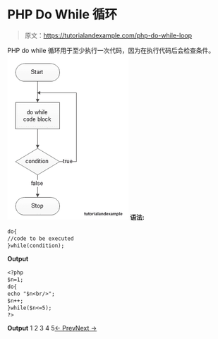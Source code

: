 # PHP Do While 循环

> 原文：<https://tutorialandexample.com/php-do-while-loop>

PHP do while 循环用于至少执行一次代码，因为在执行代码后会检查条件。![](img/1c20f8e700d81a285a4bcc359945a3eb.png) **语法:**

```
do{
//code to be executed 
}while(condition);
```

**Output**

```
<?php
$n=1; 
do{
echo "$n<br/>"; 
$n++; 
}while($n<=5); 
?>
```

**Output** 1 2 3 4 5[← Prev](https://www.tutorialandexample.com/php-while-loop)[Next →](https://www.tutorialandexample.com/php-functions)